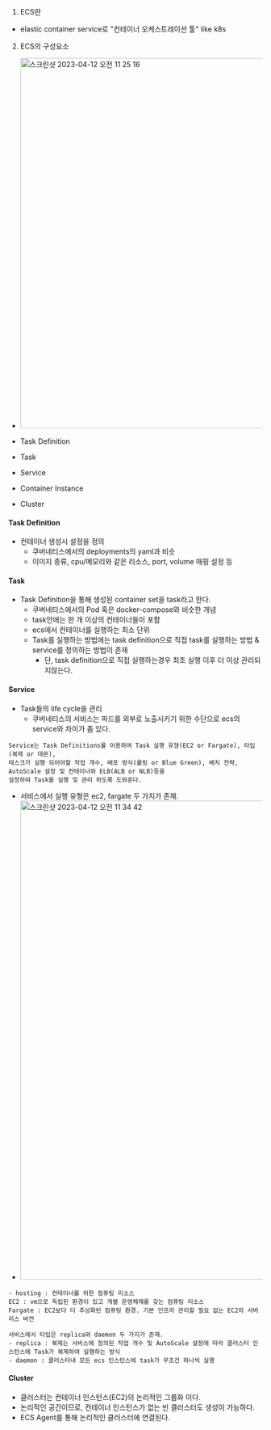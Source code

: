 1. ECS란
- elastic container service로 "컨테이너 오케스트레이션 툴" like k8s

2. ECS의 구성요소
- <img width="733" alt="스크린샷 2023-04-12 오전 11 25 16" src="https://user-images.githubusercontent.com/62214428/231331688-4d3b3b15-135a-4371-8fed-d47790582b70.png">

- Task Definition
- Task
- Service
- Container Instance
- Cluster

#### Task Definition
- 컨테이너 생성시 설정을 정의
  - 쿠버네티스에서의 deployments의 yaml과 비슷
  - 이미지 종류, cpu/메모리와 같은 리소스, port, volume 매핑 설정 등


#### Task
- Task Definition을 통해 생성된 container set을 task라고 한다.
  - 쿠버네티스에서의 Pod 혹은 docker-compose와 비슷한 개념
  - task안에는 한 개 이상의 컨테이너들이 포함
  - ecs에서 컨테이너를 실행하는 최소 단위
  - Task를 실행하는 방법에는 task definition으로 직접 task를 실행하는 방법 & service를 정의하는 방법이 존재
    - 단, task definition으로 직접 실행하는경우 최초 실행 이후 더 이상 관리되지않는다.

#### Service
- Task들의 life cycle을 관리
  - 쿠버네티스의 서비스는 파드를 외부로 노출시키기 위한 수단으로 ecs의 service와 차이가 좀 있다.
```
Service는 Task Definitions를 이용하여 Task 실행 유형(EC2 or Fargate), 타입(복제 or 데몬), 
테스크가 실행 되어야할 작업 개수, 배포 방식(롤링 or Blue Green), 배치 전략, AutoScale 설정 및 컨테이너와 ELB(ALB or NLB)등을 
설정하여 Task를 실행 및 관리 하도록 도와준다.
```


- 서비스에서 실행 유형은 ec2, fargate 두 가지가 존재.
- <img width="948" alt="스크린샷 2023-04-12 오전 11 34 42" src="https://user-images.githubusercontent.com/62214428/231333218-fe180921-2780-4a16-a0e0-09b6f09c85c9.png">
```
- hosting : 컨테이너를 위한 컴퓨팅 리소스
EC2 : vm으로 독립된 환경이 있고 개별 운영체제를 갖는 컴퓨팅 리소스
Fargate : EC2보다 더 추상화된 컴퓨팅 환경. 기본 인프라 관리할 필요 없는 EC2의 서버리스 버전
```
```
서비스에서 타입은 replica와 daemon 두 가지가 존재.
- replica : 복제는 서비스에 정의된 작업 개수 및 AutoScale 설정에 따라 클러스터 인스턴스에 Task가 복제하여 실행하는 방식
- daemon : 클러스터내 모든 ecs 인스턴스에 task가 무조건 하나씩 실행
```

#### Cluster
- 클러스터는 컨테이너 인스턴스(EC2)의 논리적인 그룹화 이다.
- 논리적인 공간이므로, 컨테이너 인스턴스가 없는 빈 클러스터도 생성이 가능하다.
- ECS Agent를 통해 논리적인 클러스터에 연결된다.
